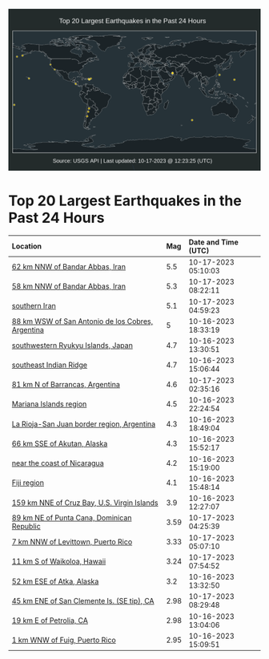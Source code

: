 ![Map](./map.png)

# Top 20 Largest Earthquakes in the Past 24 Hours

| Location | Mag | Date and Time (UTC) |
|:---|:---|:---|
| [62 km NNW of Bandar Abbas, Iran](https://earthquake.usgs.gov/earthquakes/eventpage/us6000lg2t) | 5.5 | 10-17-2023 05:10:03 |
| [58 km NNW of Bandar Abbas, Iran](https://earthquake.usgs.gov/earthquakes/eventpage/us6000lg3n) | 5.3 | 10-17-2023 08:22:11 |
| [southern Iran](https://earthquake.usgs.gov/earthquakes/eventpage/us6000lg2q) | 5.1 | 10-17-2023 04:59:23 |
| [88 km WSW of San Antonio de los Cobres, Argentina](https://earthquake.usgs.gov/earthquakes/eventpage/us6000lfyf) | 5 | 10-16-2023 18:33:19 |
| [southwestern Ryukyu Islands, Japan](https://earthquake.usgs.gov/earthquakes/eventpage/us6000lfx6) | 4.7 | 10-16-2023 13:30:51 |
| [southeast Indian Ridge](https://earthquake.usgs.gov/earthquakes/eventpage/us6000lfxq) | 4.7 | 10-16-2023 15:06:44 |
| [81 km N of Barrancas, Argentina](https://earthquake.usgs.gov/earthquakes/eventpage/us6000lg23) | 4.6 | 10-17-2023 02:35:16 |
| [Mariana Islands region](https://earthquake.usgs.gov/earthquakes/eventpage/us6000lg18) | 4.5 | 10-16-2023 22:24:54 |
| [La Rioja-San Juan border region, Argentina](https://earthquake.usgs.gov/earthquakes/eventpage/us6000lfyi) | 4.3 | 10-16-2023 18:49:04 |
| [66 km SSE of Akutan, Alaska](https://earthquake.usgs.gov/earthquakes/eventpage/us6000lfxt) | 4.3 | 10-16-2023 15:52:17 |
| [near the coast of Nicaragua](https://earthquake.usgs.gov/earthquakes/eventpage/us6000lfxj) | 4.2 | 10-16-2023 15:19:00 |
| [Fiji region](https://earthquake.usgs.gov/earthquakes/eventpage/us6000lfxu) | 4.1 | 10-16-2023 15:48:14 |
| [159 km NNE of Cruz Bay, U.S. Virgin Islands](https://earthquake.usgs.gov/earthquakes/eventpage/pr2023289001) | 3.9 | 10-16-2023 12:27:07 |
| [89 km NE of Punta Cana, Dominican Republic](https://earthquake.usgs.gov/earthquakes/eventpage/pr2023290000) | 3.59 | 10-17-2023 04:25:39 |
| [7 km NNW of Levittown, Puerto Rico](https://earthquake.usgs.gov/earthquakes/eventpage/pr71428893) | 3.33 | 10-17-2023 05:07:10 |
| [11 km S of Waikoloa, Hawaii](https://earthquake.usgs.gov/earthquakes/eventpage/hv73611372) | 3.24 | 10-17-2023 07:54:52 |
| [52 km ESE of Atka, Alaska](https://earthquake.usgs.gov/earthquakes/eventpage/us6000lfx9) | 3.2 | 10-16-2023 13:32:50 |
| [45 km ENE of San Clemente Is. (SE tip), CA](https://earthquake.usgs.gov/earthquakes/eventpage/ci40583304) | 2.98 | 10-17-2023 08:29:48 |
| [19 km E of Petrolia, CA](https://earthquake.usgs.gov/earthquakes/eventpage/nc73947920) | 2.98 | 10-16-2023 13:04:06 |
| [1 km WNW of Fuig, Puerto Rico](https://earthquake.usgs.gov/earthquakes/eventpage/pr71428833) | 2.95 | 10-16-2023 15:09:51 |
